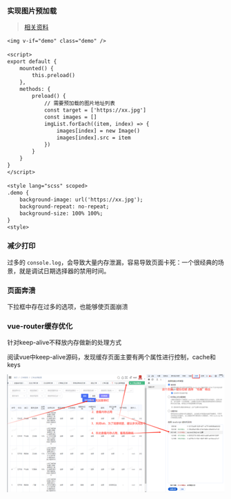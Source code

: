 ### 实现图片预加载

> [相关资料](https://www.cnblogs.com/haoyijing/p/5818236.html)

```vue
<img v-if="demo" class="demo" />

<script>
export default {
    mounted() {
        this.preload()
    },
    methods: {
        preload() {
            // 需要预加载的图片地址列表
            const target = ['https://xx.jpg']
            const images = []
            imgList.forEach((item, index) => {
                images[index] = new Image()
                images[index].src = item
            })
        }
    }
}
</script>

<style lang="scss" scoped>
.demo {
    background-image: url('https://xx.jpg');
    background-repeat: no-repeat;
    background-size: 100% 100%;
}
<style>
```



### 减少打印

过多的 `console.log`，会导致大量内存泄漏，容易导致页面卡死：一个很经典的场景，就是调试日期选择器的禁用时间。



### 页面奔溃

下拉框中存在过多的选项，也能够使页面崩溃



### vue-router缓存优化

针对keep-alive不释放内存做新的处理方式

阅读vue中keep-alive源码，发现缓存页面主要有两个属性进行控制，cache和keys

![[性能优化]内存对比](https://raw.githubusercontent.com/SpringLoach/img_store/main/img/[性能优化]内存对比.png)
